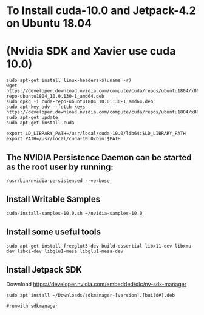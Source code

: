 # To Install cuda-10.0 and Jetpack-4.2 on Ubuntu 18.04
# (Nvidia SDK and Xavier use cuda 10.0)

```
sudo apt-get install linux-headers-$(uname -r)
wget https://developer.download.nvidia.com/compute/cuda/repos/ubuntu1804/x86_64/cuda-repo-ubuntu1804_10.0.130-1_amd64.deb
sudo dpkg -i cuda-repo-ubuntu1804_10.0.130-1_amd64.deb
sudo apt-key adv --fetch-keys https://developer.download.nvidia.com/compute/cuda/repos/ubuntu1804/x86_64/7fa2af80.pub
sudo apt-get update
sudo apt-get install cuda

export LD_LIBRARY_PATH=/usr/local/cuda-10.0/lib64:$LD_LIBRARY_PATH
export PATH=/usr/local/cuda-10.0/bin:$PATH
```


## The NVIDIA Persistence Daemon can be started as the root user by running:
```/usr/bin/nvidia-persistenced --verbose``` 
 
 
## Install Writable Samples
```cuda-install-samples-10.0.sh ~/nvidia-samples-10.0```
 
 
## Install some useful tools
```sudo apt-get install freeglut3-dev build-essential libx11-dev libxmu-dev libxi-dev libglu1-mesa libglu1-mesa-dev```
 
 
 ## Install Jetpack SDK
Download https://developer.nvidia.com/embedded/dlc/nv-sdk-manager
```
sudo apt install ~/Downloads/sdkmanager-[version].[build#].deb 

#runwith sdkmanager
```
 
